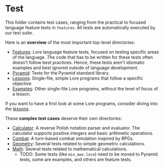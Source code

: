 # Test

This folder contains test cases, ranging from the practical to focused language feature tests in `features`. All tests are automatically executed by our test suite.

Here is an **overview** of the most important top-level directories:

- [Features](features): Lore language feature tests, focused on testing specific areas of the language. The code that has to be written for these tests often doesn't follow best practices. Hence, these tests aren't idiomatic examples and best ignored outside of language development.
- [Pyramid](pyramid): Tests for the Pyramid standard library.
- [Lessons](lessons): Single-file, simple Lore programs that follow a specific objective.
- [Examples](examples): Other single-file Lore programs, without the level of focus of a lesson.

If you want to have a first look at some Lore programs, consider diving into the [lessons](lessons).

These **complex test cases** deserve their own directories:

- [Calculator](calculator): A reverse Polish notation parser and evaluator. The calculator supports positive integers and basic arithmetic operations.
- [Combat](combat): A turn-based combat simulation inspired by RPGs.
- [Geometry](geometry): Several tests related to simple geometric calculations.
- [Math](math): Several tests related to mathematical calculations.
  - TODO: Some tests (like `min_max.lore`) need to be moved to Pyramid tests, some are examples, and others are feature tests.
